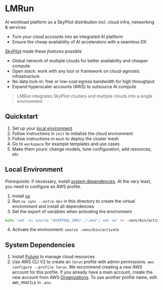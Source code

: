 # LMRun

AI workload platform as a SkyPilot distribution incl. cloud infra, networking & services
- Turn your cloud accounts into an integrated AI platform
- Ensure the cheap availability of AI accelerators with a seamless DX

[SkyPilot](https://github.com/skypilot-org/skypilot) made these *features* possible
- Global network of multiple clouds for better availability and cheaper compute
- Open stack: work with any tool or framework on cloud-agnostic infrastructure
- No data lock-in: free or low-cost egress bandwidth for high throughput
- Expand hyperscaler accounts (AWS) to outsource AI compute

> LMRun integrates SkyPilot clusters and multiple clouds into a single environment.

## Quickstart
1. Set up your [local environment](#local-environment)
2. Follow instructions in `init` to initialize the cloud environment
3. Follow instructions in `mesh` to deploy the cluster mesh
4. Go to `workspace` for example templates and use cases
5. Make them yours: change models, tune configuration, add resources, etc

## Local Environment
*Prerequisite*: if necessary, install [system dependencies](#system-dependencies). At the very least, you need to configure an AWS profile.

1. Install [uv](https://docs.astral.sh/uv/getting-started/installation/)
2. Run `uv sync --extra dev` in this directory to create the virtual environment and install all dependencies
3. Set the export of variables when activating the environment
```bash
echo 'set -a; source "$VIRTUAL_ENV/../.env"; set +a' >> .venv/bin/activate
```
4. Activate the environment: `source .venv/bin/activate`

## System Dependencies
1. Install [Pulumi](https://www.pulumi.com/docs/install/) to manage cloud resources
2. Use AWS CLI V2 to create an `lmrun` profile with admin permissions: `aws configure --profile lmrun`. We recommend creating a new AWS account for this profile. If you already have a main account, create the new account from AWS [Organizations](https://docs.aws.amazon.com/organizations/latest/userguide/orgs_introduction.html). To use another profile name, edit `AWS_PROFILE` in `.env`.

